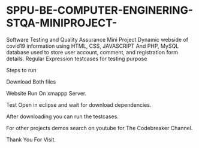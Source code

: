 # SPPU-BE-COMPUTER-ENGINERING-STQA-MINIPROJECT-
Software Testing and Quality Assurance Mini Project Dynamic webside of covid19 information using HTML, CSS, JAVASCRIPT And PHP, MySQL database used to store  user account, comment, and registration form details. Regular Expression testcases for testing  purpose


Steps to run 

Download Both files 

Website Run On xmappp Server.

Test Open in eclipse and wait for download dependencies.

After downloading you can run the testcases.

For other projects demos search on youtube for The Codebreaker Channel. 

Thank You For Visit.
